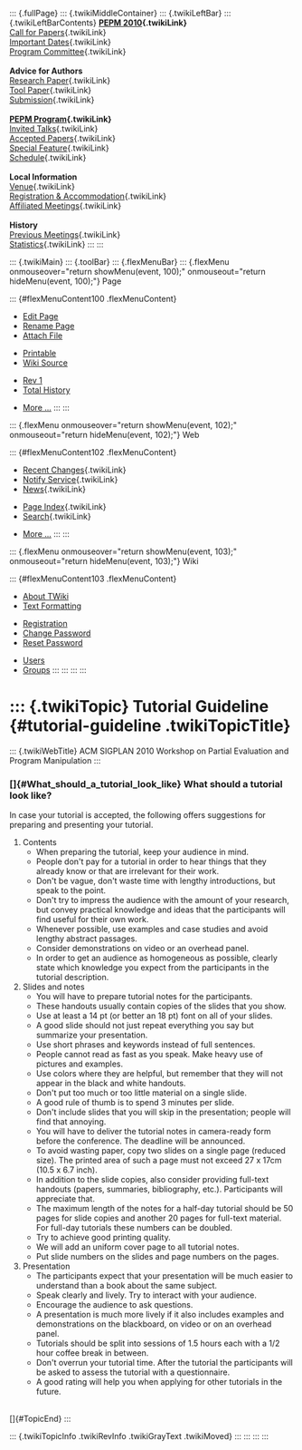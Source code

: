 ::: {.fullPage}
::: {.twikiMiddleContainer}
::: {.twikiLeftBar}
::: {.twikiLeftBarContents}
**[PEPM 2010](WebHome){.twikiLink}**\
[Call for Papers](CallForPapers){.twikiLink}\
[Important Dates](ImportantDates){.twikiLink}\
[Program Committee](ProgramCommittee){.twikiLink}\
\
**Advice for Authors**\
[Research Paper](ResearchPaperAdvice){.twikiLink}\
[Tool Paper](ToolPaperAdvice){.twikiLink}\
[Submission](PaperSubmission){.twikiLink}\
\
**[PEPM Program](Program){.twikiLink}**\
[Invited Talks](InvitedTalks){.twikiLink}\
[Accepted Papers](AcceptedPapers){.twikiLink}\
[Special Feature](SpecialFeature){.twikiLink}\
[Schedule](Program){.twikiLink}\
\
**Local Information**\
[Venue](WorkshopVenue){.twikiLink}\
[Registration & Accommodation](RegistrationAndAccomodation){.twikiLink}\
[Affiliated Meetings](AffiliatedMeetings){.twikiLink}\
\
**History**\
[Previous Meetings](PreviousMeetings){.twikiLink}\
[Statistics](HistoricalStatistics){.twikiLink}
:::
:::

::: {.twikiMain}
::: {.toolBar}
::: {.flexMenuBar}
::: {.flexMenu onmouseover="return showMenu(event, 100);" onmouseout="return hideMenu(event, 100);"}
Page

::: {#flexMenuContent100 .flexMenuContent}
-   [Edit
    Page](http://www.program-transformation.org/edit/PEPM10/TutorialGuideline?t=1536828939)
-   [Rename
    Page](http://www.program-transformation.org/rename/PEPM10/TutorialGuideline)
-   [Attach
    File](http://www.program-transformation.org/attach/PEPM10/TutorialGuideline)

<!-- -->

-   [Printable](http://www.program-transformation.org/view/PEPM10/TutorialGuideline?skin=print.pattern)
-   [Wiki
    Source](http://www.program-transformation.org/view/PEPM10/TutorialGuideline?skin=text&raw=on&contenttype=text/plain)

<!-- -->

-   [Rev
    1](http://www.program-transformation.org/view/PEPM10/TutorialGuideline?rev=1.1)
-   [Total
    History](http://www.program-transformation.org/rdiff/PEPM10/TutorialGuideline)

<!-- -->

-   [More
    \...](http://www.program-transformation.org/oops/PEPM10/TutorialGuideline?template=oopsmore&param1=1.1&param2=1.1)
:::
:::

::: {.flexMenu onmouseover="return showMenu(event, 102);" onmouseout="return hideMenu(event, 102);"}
Web

::: {#flexMenuContent102 .flexMenuContent}
-   [Recent Changes](WebChanges){.twikiLink}
-   [Notify Service](WebNotify){.twikiLink}
-   [News](WebNews){.twikiLink}

<!-- -->

-   [Page Index](WebIndex){.twikiLink}
-   [Search](WebSearch){.twikiLink}

<!-- -->

-   [More
    \...](http://www.program-transformation.org/oops/PEPM10/TutorialGuideline?template=oopsmore&param1=1.1&param2=1.1)
:::
:::

::: {.flexMenu onmouseover="return showMenu(event, 103);" onmouseout="return hideMenu(event, 103);"}
Wiki

::: {#flexMenuContent103 .flexMenuContent}
-   [About
    TWiki](http://www.program-transformation.org/view/TWiki/WebHome)
-   [Text
    Formatting](http://www.program-transformation.org/view/TWiki/TextFormattingRules)

<!-- -->

-   [Registration](http://www.program-transformation.org/view/TWiki/TWikiRegistration)
-   [Change
    Password](http://www.program-transformation.org/view/TWiki/ChangePassword)
-   [Reset
    Password](http://www.program-transformation.org/view/TWiki/ResetPassword)

<!-- -->

-   [Users](http://www.program-transformation.org/view/Main/TWikiUsers)
-   [Groups](http://www.program-transformation.org/view/Main/TWikiGroups)
:::
:::
:::
:::

::: {.twikiTopic}
Tutorial Guideline {#tutorial-guideline .twikiTopicTitle}
==================

::: {.twikiWebTitle}
ACM SIGPLAN 2010 Workshop on Partial Evaluation and Program Manipulation
:::

### []{#What_should_a_tutorial_look_like} What should a tutorial look like?

In case your tutorial is accepted, the following offers suggestions for
preparing and presenting your tutorial.

1.  Contents
    -   When preparing the tutorial, keep your audience in mind.
    -   People don\'t pay for a tutorial in order to hear things that
        they already know or that are irrelevant for their work.
    -   Don\'t be vague, don\'t waste time with lengthy introductions,
        but speak to the point.
    -   Don\'t try to impress the audience with the amount of your
        research, but convey practical knowledge and ideas that the
        participants will find useful for their own work.
    -   Whenever possible, use examples and case studies and avoid
        lengthy abstract passages.
    -   Consider demonstrations on video or an overhead panel.
    -   In order to get an audience as homogeneous as possible, clearly
        state which knowledge you expect from the participants in the
        tutorial description.
2.  Slides and notes
    -   You will have to prepare tutorial notes for the participants.
    -   These handouts usually contain copies of the slides that you
        show.
    -   Use at least a 14 pt (or better an 18 pt) font on all of your
        slides.
    -   A good slide should not just repeat everything you say but
        summarize your presentation.
    -   Use short phrases and keywords instead of full sentences.
    -   People cannot read as fast as you speak. Make heavy use of
        pictures and examples.
    -   Use colors where they are helpful, but remember that they will
        not appear in the black and white handouts.
    -   Don\'t put too much or too little material on a single slide.
    -   A good rule of thumb is to spend 3 minutes per slide.
    -   Don\'t include slides that you will skip in the presentation;
        people will find that annoying.
    -   You will have to deliver the tutorial notes in camera-ready form
        before the conference. The deadline will be announced.
    -   To avoid wasting paper, copy two slides on a single page
        (reduced size). The printed area of such a page must not exceed
        27 x 17cm (10.5 x 6.7 inch).
    -   In addition to the slide copies, also consider providing
        full-text handouts (papers, summaries, bibliography, etc.).
        Participants will appreciate that.
    -   The maximum length of the notes for a half-day tutorial should
        be 50 pages for slide copies and another 20 pages for full-text
        material. For full-day tutorials these numbers can be doubled.
    -   Try to achieve good printing quality.
    -   We will add an uniform cover page to all tutorial notes.
    -   Put slide numbers on the slides and page numbers on the pages.
3.  Presentation
    -   The participants expect that your presentation will be much
        easier to understand than a book about the same subject.
    -   Speak clearly and lively. Try to interact with your audience.
    -   Encourage the audience to ask questions.
    -   A presentation is much more lively if it also includes examples
        and demonstrations on the blackboard, on video or on an overhead
        panel.
    -   Tutorials should be split into sessions of 1.5 hours each with a
        1/2 hour coffee break in between.
    -   Don\'t overrun your tutorial time. After the tutorial the
        participants will be asked to assess the tutorial with a
        questionnaire.
    -   A good rating will help you when applying for other tutorials in
        the future.

\
[]{#TopicEnd}
:::

::: {.twikiTopicInfo .twikiRevInfo .twikiGrayText .twikiMoved}
:::
:::
:::
:::
